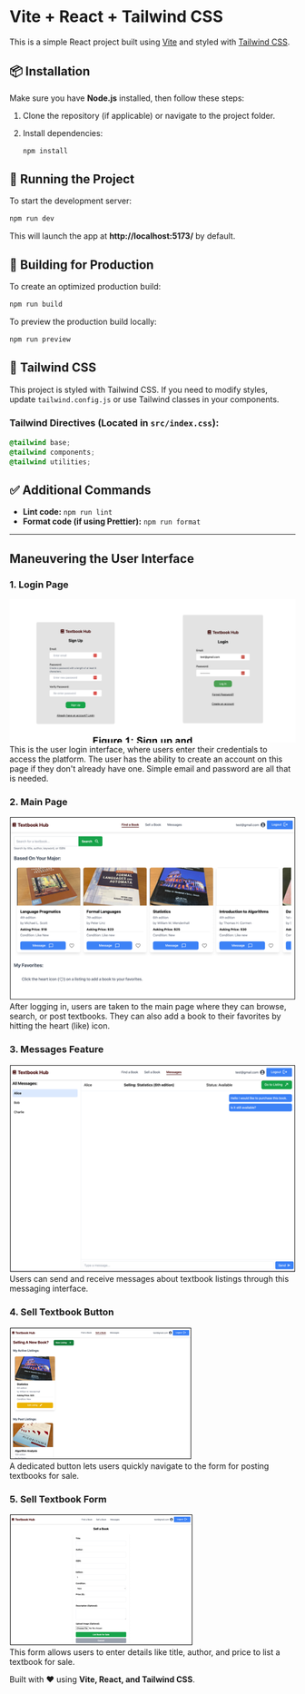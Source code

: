 # Vite + React + Tailwind CSS

This is a simple React project built using [Vite](https://vitejs.dev/) and styled with [Tailwind CSS](https://tailwindcss.com/).

## 📦 Installation

Make sure you have **Node.js** installed, then follow these steps:

1. Clone the repository (if applicable) or navigate to the project folder.
2. Install dependencies:

   ```bash
   npm install
   ```

## 🚀 Running the Project

To start the development server:

```bash
npm run dev
```

This will launch the app at **http://localhost:5173/** by default.

## 🔧 Building for Production

To create an optimized production build:

```bash
npm run build
```

To preview the production build locally:

```bash
npm run preview
```

## 🎨 Tailwind CSS

This project is styled with Tailwind CSS. If you need to modify styles, update `tailwind.config.js` or use Tailwind classes in your components.

### Tailwind Directives (Located in `src/index.css`):

```css
@tailwind base;
@tailwind components;
@tailwind utilities;
```

## ✅ Additional Commands

- **Lint code:** `npm run lint`
- **Format code (if using Prettier):** `npm run format`

---

## Maneuvering the User Interface

### 1. Login Page
![Login Page](images/login.png)  
This is the user login interface, where users enter their credentials to access the platform. The user has 
the ability to create an account on this page if they don't already have one. Simple email and password
are all that is needed.

### 2. Main Page
![Main Page](images/mainpage.png)  
After logging in, users are taken to the main page where they can browse, search, or post textbooks. They 
can also add a book to their favorites by hitting the heart (like) icon. 

### 3. Messages Feature
![Messages](images/messages.png)  
Users can send and receive messages about textbook listings through this messaging interface.

### 4. Sell Textbook Button
![Sell Textbook Button](images/selltextbookbutton.png)  
A dedicated button lets users quickly navigate to the form for posting textbooks for sale.

### 5. Sell Textbook Form
![Sell Textbook Form](images/selltextbookform.png)  
This form allows users to enter details like title, author, and price to list a textbook for sale.


Built with ❤️ using **Vite, React, and Tailwind CSS**.
